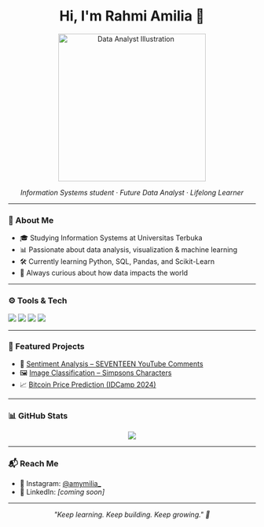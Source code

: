 <h1 align="center">Hi, I'm Rahmi Amilia 👋</h1>

<p align="center">
  <img src="https://raw.githubusercontent.com/abhisheknaiidu/abhisheknaiidu/refs/heads/master/code.gif" width="300" alt="Data Analyst Illustration"/>
</p>

<p align="center">
  <em>Information Systems student · Future Data Analyst · Lifelong Learner</em>
</p>

---

### 🌱 About Me

- 🎓 Studying Information Systems at Universitas Terbuka  
- 📊 Passionate about data analysis, visualization & machine learning  
- 🛠️ Currently learning Python, SQL, Pandas, and Scikit-Learn  
- 🎯 Always curious about how data impacts the world  

---

### ⚙️ Tools & Tech

<p>
  <img src="https://img.shields.io/badge/Python-3776AB?style=flat&logo=python&logoColor=white"/>
  <img src="https://img.shields.io/badge/SQL-4479A1?style=flat&logo=mysql&logoColor=white"/>
  <img src="https://img.shields.io/badge/Pandas-150458?style=flat&logo=pandas&logoColor=white"/>
  <img src="https://img.shields.io/badge/Scikit--Learn-F7931E?style=flat&logo=scikit-learn&logoColor=white"/>
</p>

---

### 📁 Featured Projects

- 🧠 [Sentiment Analysis – SEVENTEEN YouTube Comments](https://github.com/KueKarambiaaa/sentiment-analysis-seventeen)
- 🖼️ [Image Classification – Simpsons Characters](https://github.com/KueKarambiaaa/simpsons-classifier)
- 📈 [Bitcoin Price Prediction (IDCamp 2024)](https://github.com/KueKarambiaaa/bitcoin-price-prediction)

---

### 📊 GitHub Stats

<p align="center">
  <img src="https://github-readme-stats.vercel.app/api?username=KueKarambiaaa&show_icons=true&theme=default" />
</p>

---

### 📬 Reach Me

- 📸 Instagram: [@amymilia_](https://instagram.com/amymilia_)
- 💼 LinkedIn: *[coming soon]*

---

<p align="center">
  <em>"Keep learning. Keep building. Keep growing." 🌱</em>
</p>
